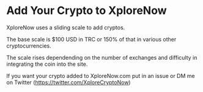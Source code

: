 
# Add Your Crypto to XploreNow

XploreNow uses a sliding scale to add cryptos.

The base scale is $100 USD in TRC or 150% of that in various other cryptocurrencies.

The scale rises dependending on the number of exchanges and difficulty in integrating the coin into the site.

If you want your crypto added to XploreNow.com put in an issue or DM me on Twitter (https://twitter.com/XploreCryptoNow)
